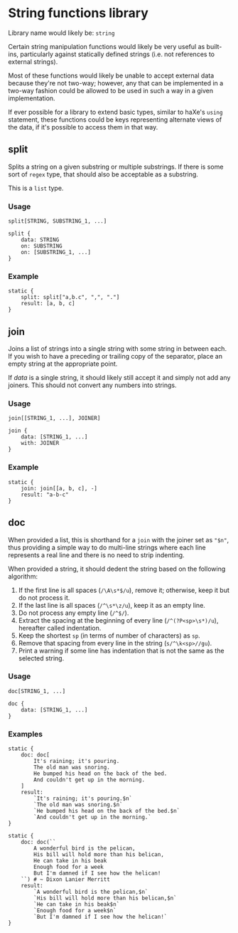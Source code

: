 # String functions library #
Library name would likely be: `string`

Certain string manipulation functions would likely be very useful as built-ins, particularly against statically defined strings (i.e. not references to external strings).

Most of these functions would likely be unable to accept external data because they're not two-way; however, any that can be implemented in a two-way fashion could be allowed to be used in such a way in a given implementation.

If ever possible for a library to extend basic types, similar to haXe's `using` statement, these functions could be keys representing alternate views of the data, if it's possible to access them in that way.


## split ##
Splits a string on a given substring or multiple substrings. If there is some sort of `regex` type, that should also be acceptable as a substring.

This is a `list` type.

### Usage ###

```rpl
split[STRING, SUBSTRING_1, ...]
```

```rpl
split {
    data: STRING
    on: SUBSTRING
    on: [SUBSTRING_1, ...]
}
```

### Example ###

```rpl
static {
    split: split["a,b.c", ",", "."]
    result: [a, b, c]
}
```


## join ##
Joins a list of strings into a single string with some string in between each. If you wish to have a preceding or trailing copy of the separator, place an empty string at the appropriate point.

If *data* is a single string, it should likely still accept it and simply not add any joiners. This should not convert any numbers into strings.

### Usage ###

```rpl
join[[STRING_1, ...], JOINER]
```

```rpl
join {
    data: [STRING_1, ...]
    with: JOINER
}
```

### Example ###

```rpl
static {
    join: join[[a, b, c], -]
    result: "a-b-c"
}
```


## doc ##
When provided a list, this is shorthand for a `join` with the joiner set as `"$n"`, thus providing a simple way to do multi-line strings where each line represents a real line and there is no need to strip indenting.

When provided a string, it should dedent the string based on the following algorithm:

1. If the first line is all spaces (`/\A\s*$/u`), remove it; otherwise, keep it but do not process it.
2. If the last line is all spaces (`/^\s*\z/u`), keep it as an empty line.
3. Do not process any empty line (`/^$/`).
4. Extract the spacing at the beginning of every line (`/^(?P<sp>\s*)/u`), hereafter called indentation.
5. Keep the shortest `sp` (in terms of number of characters) as `sp`.
6. Remove that spacing from every line in the string (`s/^\k<sp>//gu`).
7. Print a warning if some line has indentation that is not the same as the selected string.

### Usage ###

```rpl
doc[STRING_1, ...]
```

```rpl
doc {
    data: [STRING_1, ...]
}
```

### Examples ###

```rpl
static {
    doc: doc[
        It's raining; it's pouring.
        The old man was snoring.
        He bumped his head on the back of the bed.
        And couldn't get up in the morning.
    ]
    result:
        `It's raining; it's pouring.$n`
        `The old man was snoring.$n`
        `He bumped his head on the back of the bed.$n`
        `And couldn't get up in the morning.`
}
```

```rpl
static {
    doc: doc(``
        A wonderful bird is the pelican,
        His bill will hold more than his belican,
        He can take in his beak
        Enough food for a week
        But I'm damned if I see how the helican!
    ``) # ~ Dixon Lanier Merritt
    result:
        `A wonderful bird is the pelican,$n`
        `His bill will hold more than his belican,$n`
        `He can take in his beak$n`
        `Enough food for a week$n`
        `But I'm damned if I see how the helican!`
}
```
